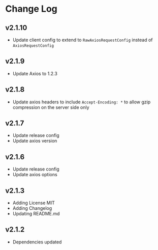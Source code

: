 # Change Log

## v2.1.10
- Update client config to extend to `RawAxiosRequestConfig` instead of `AxiosRequestConfig`

## v2.1.9
- Update Axios to 1.2.3

## v2.1.8
- Update axios headers to include `Accept-Encoding: *` to allow gzip compression on the server side only

## v2.1.7
- Update release config
- Update axios version

## v2.1.6
- Update release config
- Update axios options

## v2.1.3
- Adding License MIT
- Adding Changelog
- Updating README.md

## v2.1.2
- Dependencies updated
